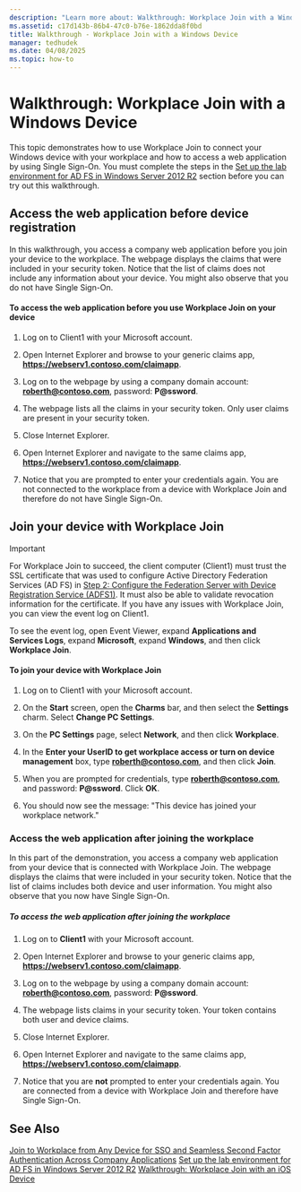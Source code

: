 ```yaml
---
description: "Learn more about: Walkthrough: Workplace Join with a Windows Device"
ms.assetid: c17d143b-86b4-47c0-b76e-1862dda8f0bd
title: Walkthrough - Workplace Join with a Windows Device
manager: tedhudek
ms.date: 04/08/2025
ms.topic: how-to
---
```


# Walkthrough: Workplace Join with a Windows Device

This topic demonstrates how to use Workplace Join to connect your Windows device with your workplace and how to access a web application by using Single Sign-On. You must complete the steps in the [Set up the lab environment for AD FS in Windows Server 2012 R2](../deployment/Set-up-the-lab-environment-for-AD-FS-in-Windows-Server-2012-R2.md) section before you can try out this walkthrough.

## Access the web application before device registration
In this walkthrough, you access a company web application before you join your device to the workplace. The webpage displays the claims that were included in your security token. Notice that the list of claims does not include any information about your device. You might also observe that you do not have Single Sign-On.

#### To access the web application before you use Workplace Join on your device

1. Log on to Client1 with your Microsoft account.

2. Open Internet Explorer and browse to your generic claims app, **https://webserv1.contoso.com/claimapp**.

3. Log on to the webpage by using a company domain account: <strong>roberth@contoso.com</strong>, password: <strong>P@ssword</strong>.

4. The webpage lists all the claims in your security token. Only user claims are present in your security token.

5. Close Internet Explorer.

6. Open Internet Explorer and navigate to the same claims app, **https://webserv1.contoso.com/claimapp**.

7. Notice that you are prompted to enter your credentials again. You are not connected to the workplace from a device with Workplace Join and therefore do not have Single Sign-On.

## Join your device with Workplace Join

> [!IMPORTANT]
> For Workplace Join to succeed, the client computer (Client1) must trust the SSL certificate that was used to configure Active Directory Federation Services (AD FS) in [Step 2: Configure the Federation Server with Device Registration Service (ADFS1)](../deployment/Set-up-the-lab-environment-for-AD-FS-in-Windows-Server-2012-R2.md#BKMK_4). It must also be able to validate revocation information for the certificate. If you have any issues with Workplace Join, you can view the event log on Client1.
>
> To see the event log, open Event Viewer, expand **Applications and Services Logs**, expand **Microsoft**, expand **Windows**, and then click **Workplace Join**.

#### To join your device with Workplace Join

1. Log on to Client1 with your Microsoft account.

2. On the **Start** screen, open the **Charms** bar, and then select the **Settings** charm. Select **Change PC Settings**.

3. On the **PC Settings** page, select **Network**, and then click **Workplace**.

4. In the **Enter your UserID to get workplace access or turn on device management** box, type <strong>roberth@contoso.com</strong>, and then click **Join**.

5. When you are prompted for credentials, type <strong>roberth@contoso.com</strong>, and password: <strong>P@ssword</strong>. Click **OK**.

6. You should now see the message: "This device has joined your workplace network."

### Access the web application after joining the workplace
In this part of the demonstration, you access a company web application from your device that is connected with Workplace Join. The webpage displays the claims that were included in your security token. Notice that the list of claims includes both device and user information. You might also observe that you now have Single Sign-On.

##### To access the web application after joining the workplace

1. Log on to **Client1** with your Microsoft account.

2. Open Internet Explorer and browse to your generic claims app, **https://webserv1.contoso.com/claimapp**.

3. Log on to the webpage by using a company domain account: <strong>roberth@contoso.com</strong>, password: <strong>P@ssword</strong>.

4. The webpage lists claims in your security token. Your token contains both user and device claims.

5. Close Internet Explorer.

6. Open Internet Explorer and navigate to the same claims app, **https://webserv1.contoso.com/claimapp**.

7. Notice that you are **not** prompted to enter your credentials again. You are connected from a device with Workplace Join and therefore have Single Sign-On.

## See Also
[Join to Workplace from Any Device for SSO and Seamless Second Factor Authentication Across Company Applications](Join-to-Workplace-from-Any-Device-for-SSO-and-Seamless-Second-Factor-Authentication-Across-Company-Applications.md)
[Set up the lab environment for AD FS in Windows Server 2012 R2](../deployment/Set-up-the-lab-environment-for-AD-FS-in-Windows-Server-2012-R2.md)
[Walkthrough: Workplace Join with an iOS Device](Walkthrough--Workplace-Join-with-an-iOS-Device.md)



